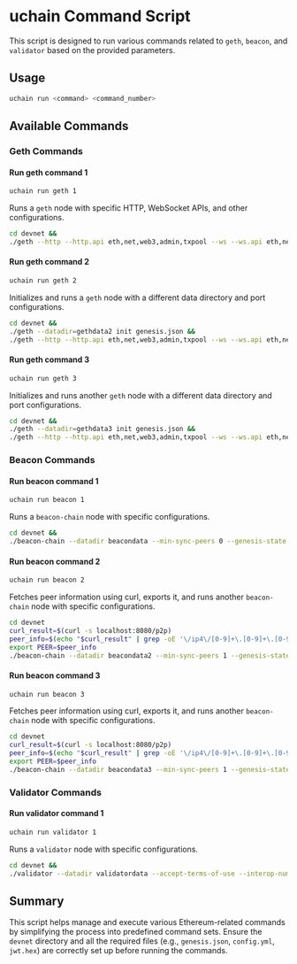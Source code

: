 
# uchain Command Script

This script is designed to run various commands related to `geth`, `beacon`, and `validator` based on the provided parameters.

## Usage

```sh
uchain run <command> <command_number>
```

## Available Commands

### Geth Commands

#### Run geth command 1

```sh
uchain run geth 1
```

Runs a `geth` node with specific HTTP, WebSocket APIs, and other configurations.

```bash
cd devnet &&
./geth --http --http.api eth,net,web3,admin,txpool --ws --ws.api eth,net,web3 --authrpc.jwtsecret jwt.hex --datadir gethdata --syncmode full --allow-insecure-unlock --unlock 0x123463a4b065722e99115d6c222f267d9cabb524 --verbosity 3
```

#### Run geth command 2

```sh
uchain run geth 2
```

Initializes and runs a `geth` node with a different data directory and port configurations.

```bash
cd devnet &&
./geth --datadir=gethdata2 init genesis.json &&
./geth --http --http.api eth,net,web3,admin,txpool --ws --ws.api eth,net,web3 --authrpc.jwtsecret jwt.hex --datadir gethdata2 --syncmode full --discovery.port 30304 --port 30304 --http.port 8547 --ws.port 8548 --authrpc.port 8552
```

#### Run geth command 3

```sh
uchain run geth 3
```

Initializes and runs another `geth` node with a different data directory and port configurations.

```bash
cd devnet &&
./geth --datadir=gethdata3 init genesis.json &&
./geth --http --http.api eth,net,web3,admin,txpool --ws --ws.api eth,net,web3 --authrpc.jwtsecret jwt.hex --datadir gethdata3 --syncmode full --discovery.port 30305 --port 30305 --http.port 8647 --ws.port 8648 --authrpc.port 8652
```

### Beacon Commands

#### Run beacon command 1

```sh
uchain run beacon 1
```

Runs a `beacon-chain` node with specific configurations.

```bash
cd devnet &&
./beacon-chain --datadir beacondata --min-sync-peers 0 --genesis-state genesis.ssz --bootstrap-node= --interop-eth1data-votes --chain-config-file config.yml --contract-deployment-block 0 --chain-id 32382 --accept-terms-of-use --jwt-secret jwt.hex --suggested-fee-recipient 0x123463a4B065722E99115D6c222f267d9cABb524 --minimum-peers-per-subnet 0 --enable-debug-rpc-endpoints --execution-endpoint gethdata/geth.ipc --enable-upnp --p2p-host-ip 172.81.182.135
```

#### Run beacon command 2

```sh
uchain run beacon 2
```

Fetches peer information using curl, exports it, and runs another `beacon-chain` node with specific configurations.

```bash
cd devnet
curl_result=$(curl -s localhost:8080/p2p)
peer_info=$(echo "$curl_result" | grep -oE '\/ip4\/[0-9]+\.[0-9]+\.[0-9]+\.[0-9]+\/tcp\/[0-9]+\/p2p\/[a-zA-Z0-9]+')
export PEER=$peer_info
./beacon-chain --datadir beacondata2 --min-sync-peers 1 --genesis-state genesis.ssz --bootstrap-node= --interop-eth1data-votes --chain-config-file config.yml --contract-deployment-block 0 --chain-id 32382 --accept-terms-of-use --jwt-secret jwt.hex --suggested-fee-recipient 0x123463a4B065722E99115D6c222f267d9cABb524 --minimum-peers-per-subnet 0 --enable-debug-rpc-endpoints --execution-endpoint gethdata2/geth.ipc --peer=$PEER --p2p-udp-port 12001 --p2p-tcp-port 13001 --grpc-gateway-port 3501 --rpc-port 4001 --enable-upnp --p2p-host-ip 172.81.182.135
```

#### Run beacon command 3

```sh
uchain run beacon 3
```

Fetches peer information using curl, exports it, and runs another `beacon-chain` node with specific configurations.

```bash
cd devnet
curl_result=$(curl -s localhost:8080/p2p)
peer_info=$(echo "$curl_result" | grep -oE '\/ip4\/[0-9]+\.[0-9]+\.[0-9]+\.[0-9]+\/tcp\/[0-9]+\/p2p\/[a-zA-Z0-9]+' | head -n 1)
export PEER=$peer_info
./beacon-chain --datadir beacondata3 --min-sync-peers 1 --genesis-state genesis.ssz --bootstrap-node= --interop-eth1data-votes --chain-config-file config.yml --contract-deployment-block 0 --chain-id 32382 --accept-terms-of-use --jwt-secret jwt.hex --suggested-fee-recipient 0x123463a4B065722E99115D6c222f267d9cABb524 --minimum-peers-per-subnet 0 --enable-debug-rpc-endpoints --execution-endpoint gethdata2/geth.ipc --peer=$PEER --p2p-udp-port 12002 --p2p-tcp-port 13002 --grpc-gateway-port 3502 --rpc-port 4002 --clear-db --enable-upnp --p2p-host-ip 172.81.182.135
```

### Validator Commands

#### Run validator command 1

```sh
uchain run validator 1
```

Runs a `validator` node with specific configurations.

```bash
cd devnet &&
./validator --datadir validatordata --accept-terms-of-use --interop-num-validators 64 --chain-config-file config.yml
```

## Summary

This script helps manage and execute various Ethereum-related commands by simplifying the process into predefined command sets. Ensure the `devnet` directory and all the required files (e.g., `genesis.json`, `config.yml`, `jwt.hex`) are correctly set up before running the commands.

